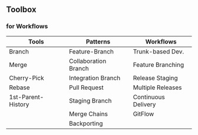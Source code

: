 ## Toolbox

### for Workflows

| Tools                | Patterns              | Workflows             |
|-----------------------|-----------------------|-----------------------|
| Branch                | Feature-Branch        | Trunk-based Dev.      |
| Merge                 | Collaboration Branch  | Feature Branching     |
| Cherry-Pick           | Integration Branch    | Release Staging       |
| Rebase                | Pull Request          | Multiple Releases     |
| 1st-Parent-History    | Staging Branch        | Continuous Delivery   |
|                       | Merge Chains          | GitFlow               |
|                       | Backporting           |                       |
